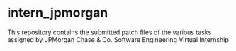 # intern_jpmorgan
This repository contains the submitted patch files of the various tasks assigned by JPMorgan Chase & Co. Software Engineering Virtual Internship
